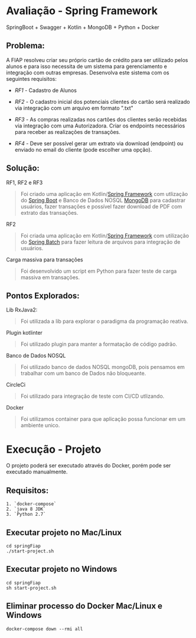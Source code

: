 # Avaliação - Spring Framework

SpringBoot + Swagger + Kotlin + MongoDB + Python + Docker

## Problema:

A FIAP resolveu criar seu próprio cartão de crédito para ser utilizado pelos
alunos e para isso necessita de um sistema para gerenciamento e
integração com outras empresas. Desenvolva este sistema com os
seguintes requisitos:

*   *RF1* - Cadastro de Alunos
    
*   *RF2* - O cadastro inicial dos potenciais clientes do cartão será realizado via
      integração com um arquivo em formato ".txt"
      
*   *RF3* - As compras realizadas nos cartões dos clientes serão recebidas via
    integração com uma Autorizadora. Criar os endpoints necessários para
    receber as realizações de transações.
    
*   *RF4* - Deve ser possível gerar um extrato via download (endpoint) ou
      enviado no email do cliente (pode escolher uma opção).
   


## Solução:

RF1, RF2 e RF3
> Foi criado uma aplicação em Kotlin/[Spring Framework](https://spring.io/projects/spring-framework "Spring Framework") com utlização do [Spring Boot](https://spring.io/projects/spring-boot "Spring Boot") e Banco de Dados NOSQL [MongoDB](https://www.mongodb.com/ "MongoDB") para cadastrar usuários, fazer transações e possível fazer download de PDF com extrato das transações.

RF2
> Foi criada uma aplicação em Kotlin/[Spring Framework](https://spring.io/projects/spring-boot "Spring Framework") com utilização do [Spring Batch](https://spring.io/projects/spring-batch "Spring Batch") para fazer leitura de arquivos para integração de usuários.

Carga massiva para transações
> Foi desenvolvido um script em Python para fazer teste de carga massiva em transações.


## Pontos Explorados:
Lib RxJava2:
> Foi utilizada a lib para explorar o paradigma da programação reativa.

Plugin kotlinter
> Foi utilizado plugin para manter a formatação de código padrão.

Banco de Dados NOSQL
> Foi utilizado banco de dados NOSQL mongoDB, pois pensamos em trabalhar com um banco de Dados não bloqueante.

CircleCi
> Foi utilizado para integração de teste com CI/CD utlizando.

Docker
> Foi utilizamos container para que aplicação possa funcionar em um ambiente unico.

# Execução - Projeto

O projeto poderá ser executado através do Docker, porém pode ser executado manualmente.


## Requisitos:
```
1. `docker-compose`
2. `java 8 JDK`
3. `Python 2.7`
```

## Executar projeto no Mac/Linux
```
cd springFiap
./start-project.sh
```

## Executar projeto no Windows
```
cd springFiap
sh start-project.sh
```

## Eliminar processo do Docker Mac/Linux e Windows
```
docker-compose down --rmi all
```



